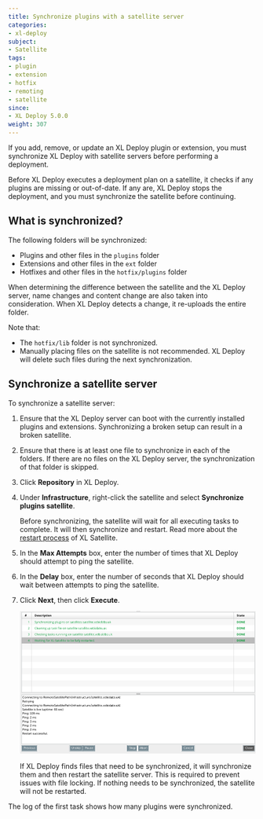 ```yaml
---
title: Synchronize plugins with a satellite server
categories:
- xl-deploy
subject:
- Satellite
tags:
- plugin
- extension
- hotfix
- remoting
- satellite
since:
- XL Deploy 5.0.0
weight: 307
---
```


If you add, remove, or update an XL Deploy plugin or extension, you must synchronize XL Deploy with satellite servers before performing a deployment.

Before XL Deploy executes a deployment plan on a satellite, it checks if any plugins are missing or out-of-date. If any are, XL Deploy stops the deployment, and you must synchronize the satellite before continuing.

## What is synchronized?

The following folders will be synchronized:

* Plugins and other files in the `plugins` folder
* Extensions and other files in the `ext` folder
* Hotfixes and other files in the `hotfix/plugins` folder

When determining the difference between the satellite and the XL Deploy server, name changes and content change are also taken into consideration. When XL Deploy detects a change, it re-uploads the entire folder.

Note that:

* The `hotfix/lib` folder is not synchronized.
* Manually placing files on the satellite is not recommended. XL Deploy will delete such files during the next synchronization.

## Synchronize a satellite server

To synchronize a satellite server:

1. Ensure that the XL Deploy server can boot with the currently installed plugins and extensions. Synchronizing a broken setup can result in a broken satellite.
1. Ensure that there is at least one file to synchronize in each of the folders. If there are no files on the XL Deploy server, the synchronization of that folder is skipped.
1. Click **Repository** in XL Deploy.
1. Under **Infrastructure**, right-click the satellite and select **Synchronize plugins satellite**.

    Before synchronizing, the satellite will wait for all executing tasks to complete. It will then synchronize and restart. Read more about the [restart process](/xl-deploy/concept/restart-process-of-xl-satellite.html) of XL Satellite.

1. In the **Max Attempts** box, enter the number of times that XL Deploy should attempt to ping the satellite.
1. In the **Delay** box, enter the number of seconds that XL Deploy should wait between attempts to ping the satellite.
1. Click **Next**, then click **Execute**.

    ![image](images/synchronize-a-satellite-result.png)

    If XL Deploy finds files that need to be synchronized, it will synchronize them and then restart the satellite server. This is required to prevent issues with file locking. If nothing needs to be synchronized, the satellite will not be restarted.

The log of the first task shows how many plugins were synchronized.
